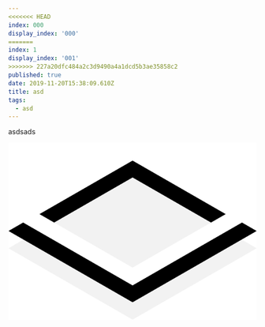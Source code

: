 ```yaml
---
<<<<<<< HEAD
index: 000
display_index: '000'
=======
index: 1
display_index: '001'
>>>>>>> 227a20dfc484a2c3d9490a4a1dcd5b3ae35858c2
published: true
date: 2019-11-20T15:38:09.610Z
title: asd
tags:
  - asd
---
```

asdsads

![](/src/assets/images/Logo_white.png)

